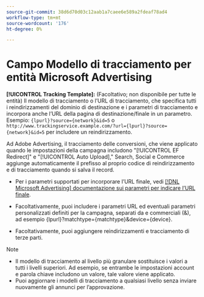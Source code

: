```yaml
---
source-git-commit: 38d6d70d03c12aab1a7caee6e589a2fdeaf78ad4
workflow-type: tm+mt
source-wordcount: '176'
ht-degree: 0%

---
```

# Campo Modello di tracciamento per entità Microsoft Advertising

<!-- Search CRUD and bulk edit of Microsoft entity settings -->

**[!UICONTROL Tracking Template]:** (Facoltativo; non disponibile per tutte le entità) Il modello di tracciamento o l’URL di tracciamento, che specifica tutti i reindirizzamenti del dominio di destinazione e i parametri di tracciamento e incorpora anche l’URL della pagina di destinazione/finale in un parametro. Esempio: `{lpurl}?source={network}&id=5` o `http://www.trackingservice.example.com/?url={lpurl}?source={network}&id=5` per includere un reindirizzamento.

Ad Adobe Advertising, il tracciamento delle conversioni, che viene applicato quando le impostazioni della campagna includono &quot;[!UICONTROL EF Redirect]&quot; e &quot;[!UICONTROL Auto Upload],&quot; Search, Social e Commerce aggiunge automaticamente il prefisso al proprio codice di reindirizzamento e di tracciamento quando si salva il record.

* Per i parametri supportati per incorporare l’URL finale, vedi [[!DNL Microsoft Advertising] documentazione sui parametri per indicare l’URL finale](https://help.ads.microsoft.com/#apex/3/en/56799).

* Facoltativamente, puoi includere i parametri URL ed eventuali parametri personalizzati definiti per la campagna, separati da e commerciali (&amp;), ad esempio {lpurl}?matchtype={matchtype}&amp;device={device}.

* Facoltativamente, puoi aggiungere reindirizzamenti e tracciamento di terze parti.

<!-- Some entities may need additional/different notes. Try to keep this applicable to all MS entities. -->

>[!NOTE]
>
>* Il modello di tracciamento al livello più granulare sostituisce i valori a tutti i livelli superiori. Ad esempio, se entrambe le impostazioni account e parola chiave includono un valore, tale valore viene applicato.
>* Puoi aggiornare i modelli di tracciamento a qualsiasi livello senza inviare nuovamente gli annunci per l’approvazione.
